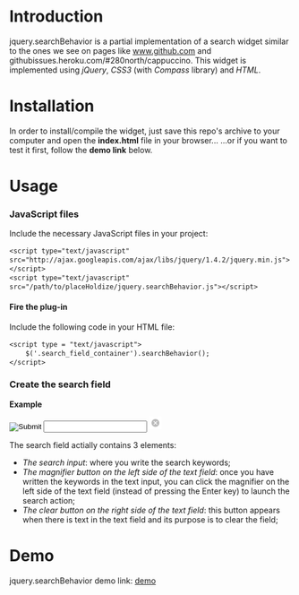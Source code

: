 # Introduction

jquery.searchBehavior is a partial implementation of a search widget similar to the ones we see on pages like www.github.com and githubissues.heroku.com/#280north/cappuccino. 
This widget is implemented using *jQuery*, *CSS3* (with *Compass* library) and *HTML*.

# Installation

In order to install/compile the widget, just save this repo's archive to your computer and open the **index.html** file in your browser...
...or if you want to test it first, follow the **demo link** below. 

# Usage

### JavaScript files

Include the necessary JavaScript files in your project: 

    <script type="text/javascript" src="http://ajax.googleapis.com/ajax/libs/jquery/1.4.2/jquery.min.js"></script>
    <script type="text/javascript" src="/path/to/placeHoldize/jquery.searchBehavior.js"></script>

#### Fire the plug-in

Include the following code in your HTML file:

    <script type = "text/javascript">
	    $('.search_field_container').searchBehavior();
    </script>

### Create the search field

**Example**
    <div class = "search_field_container">
    <input type = "image" class = "submit_search" src = "images/magnifier.png"/>
    <input type = "text" class = "search_field" name = "search" />
    <img class = "clear_search" src = "images/clear.png"/>
    </div>
	
The search field actially contains 3 elements: 

* *The search input*: where you write the search keywords;
* *The magnifier button on the left side of the text field*: once you have written the keywords in the text input, you can click the magnifier on the left side of the text field (instead of pressing the Enter key) to launch the search action;
* *The clear button on the right side of the text field*: this button appears when there is text in the text field and its purpose is to clear the field;

# Demo 

jquery.searchBehavior demo link: [demo](http://goo.gl/Ovnhu "jquery.searchBehavior demo")


